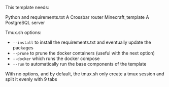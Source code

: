 This template needs:

Python and requirements.txt
A Crossbar router
Minecraft_template
A PostgreSQL server

Tmux.sh options:

- `--install` to install the requirements.txt and eventually update the packages
- `--prune` to prune the docker containers (useful with the next option)
- `--docker` which runs the docker compose
- `--run` to automatically run the base components of the template

With no options, and by default, the tmux.sh only create a tmux session and split it evenly with 9 tabs